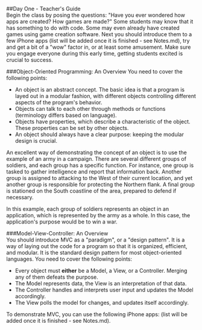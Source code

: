 ##Day One - Teacher's Guide  
Begin the class by posing the questions:  "Have you ever wondered how apps are created? How games are made?" Some students may know that it has something to do with code. Some may even already have created games using game creation software. Next you should introduce them to a few iPhone apps (list will be added once it is finished - see Notes.md), try and get a bit of a "wow" factor in, or at least some amusement. Make sure you engage everyone during this early time, getting students excited is crucial to success.  

###Object-Oriented Programming:  An Overview
You need to cover the following points:  

* An object is an abstract concept. The basic idea is that a program is layed out in a modular fashion, with different objects controlling different aspects of the program's behavior.
* Objects can talk to each other through methods or functions (terminology differs based on language).
* Objects have properties, which describe a characteristic of the object. These properties can be set by other objects.
* An object should always have a clear purpose:  keeping the modular design is crucial.  

An excellent way of demonstrating the concept of an object is to use the example of an army in a campaign. There are several different groups of soldiers, and each group has a specific function. For instance, one group is tasked to gather intelligence and report that information back. Another group is assigned to attacking to the West of their current location, and yet another group is responsible for protecting the Northern flank. A final group is stationed on the South coastline of the area, prepared to defend if necessary.  

In this example, each group of soldiers represents an object in an application, which is represented by the army as a whole. In this case, the application's purpose would be to win a war.  

###Model-View-Controller:  An Overview  
You should introduce MVC as a "paradigm", or a "design pattern". It is a way of laying out the code for a program so that it is organized, efficient, and modular. It is the standard design pattern for most object-oriented languages. You need to cover the following points:  

* Every object must **either** be a Model, a View, or a Controller. Merging any of them defeats the purpose.  
* The Model represents data, the View is an interpretation of that data.  
* The Controller handles and interprets user input and updates the Model accordingly.  
* The View polls the model for changes, and updates itself accordingly.  

To demonstrate MVC, you can use the following iPhone apps: (list will be added once it is finished - see Notes.md).